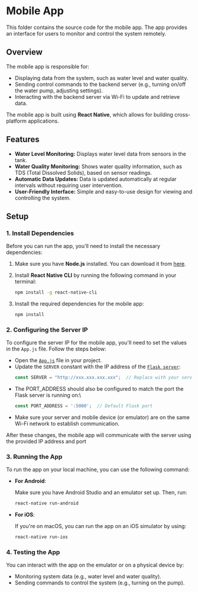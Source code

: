 # Mobile App

This folder contains the source code for the mobile app. The app provides an interface for users to monitor and control the system remotely.

## Overview

The mobile app is responsible for:

- Displaying data from the system, such as water level and water quality.
- Sending control commands to the backend server (e.g., turning on/off the water pump, adjusting settings).
- Interacting with the backend server via Wi-Fi to update and retrieve data.

The mobile app is built using **React Native**, which allows for building cross-platform applications.


## Features
- **Water Level Monitoring:** Displays water level data from sensors in the tank.
- **Water Quality Monitoring:** Shows water quality information, such as TDS (Total Dissolved Solids), based on sensor readings.
- **Automatic Data Updates:** Data is updated automatically at regular intervals without requiring user intervention.
- **User-Friendly Interface:** Simple and easy-to-use design for viewing and controlling the system.

## Setup

### 1. Install Dependencies

Before you can run the app, you'll need to install the necessary dependencies:

1. Make sure you have **Node.js** installed. You can download it from [here](https://nodejs.org/).
2. Install **React Native CLI** by running the following command in your terminal:

    ```bash
    npm install -g react-native-cli
    ```

3. Install the required dependencies for the mobile app:

    ```bash
    npm install
    ```

### 2. Configuring the Server IP
To configure the server IP for the mobile app, you'll need to set the values in the `App.js` file. Follow the steps below:

- Open the [`App.js`](./ArduinoApp/App.js) file in your project.
- Update the `SERVER` constant with the IP address of the [`Flask server`](../HttpServer/):
    ```javascript 
    const SERVER = "http://xxx.xxx.xxx.xxx";  // Replace with your server IP address
    ```
- The PORT_ADDRESS should also be configured to match the port the Flask server is running on:\
    ```javascript
    const PORT_ADDRESS = ':5000';  // Default Flask port
    ```
- Make sure your server and mobile device (or emulator) are on the same Wi-Fi network to establish communication.
  
After these changes, the mobile app will communicate with the server using the provided IP address and port

### 3. Running the App

To run the app on your local machine, you can use the following command:

- **For Android**:

    Make sure you have Android Studio and an emulator set up. Then, run:

    ```bash
    react-native run-android
    ```

- **For iOS**:

    If you're on macOS, you can run the app on an iOS simulator by using:

    ```bash
    react-native run-ios
    ```

### 4. Testing the App

You can interact with the app on the emulator or on a physical device by:

- Monitoring system data (e.g., water level and water quality).
- Sending commands to control the system (e.g., turning on the pump).

